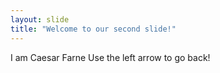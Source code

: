 ```yaml
---
layout: slide
title: "Welcome to our second slide!"
---
```

I am Caesar Farne
Use the left arrow to go back!

